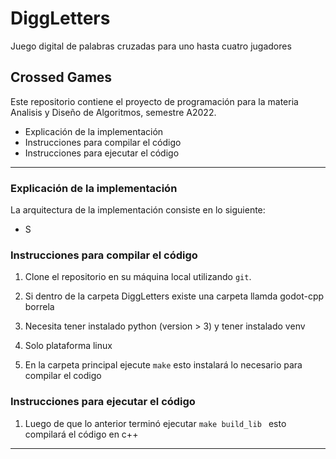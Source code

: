 # DiggLetters
Juego digital de palabras cruzadas para uno hasta cuatro jugadores

## Crossed Games

Este repositorio contiene el proyecto de programación para la materia Analisis y Diseño de Algoritmos, semestre A2022.

- Explicación de la implementación
- Instrucciones para compilar el código
- Instrucciones para ejecutar el código

-----

### Explicación de la implementación

La arquitectura de la implementación consiste en lo siguiente: 

- S

### Instrucciones para compilar el código

1. Clone el repositorio en su máquina local utilizando `git`.

2. Si dentro de la carpeta DiggLetters existe una carpeta llamda godot-cpp borrela 

3. Necesita tener instalado python (version > 3) y tener instalado venv

4. Solo plataforma linux

5. En la carpeta principal ejecute `make` esto instalará lo necesario para compilar el codigo


### Instrucciones para ejecutar el código

1. Luego de que lo anterior terminó ejecutar ```make build_lib ```
    esto compilará el código en c++

-----

